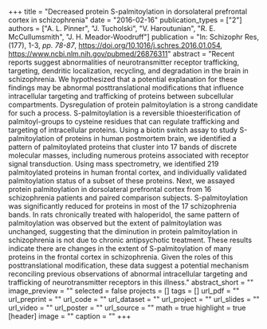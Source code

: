 +++
title = "Decreased protein S-palmitoylation in dorsolateral prefrontal cortex in schizophrenia"
date = "2016-02-16"
publication_types = ["2"]
authors = ["A. L. Pinner", "J. Tucholski", "V. Haroutunian", "R. E. McCullumsmith", "J. H. Meador-Woodruff"]
publication = "In: Schizophr Res, (177), 1-3, _pp. 78-87_, https://doi.org/10.1016/j.schres.2016.01.054, https://www.ncbi.nlm.nih.gov/pubmed/26876311"
abstract = "Recent reports suggest abnormalities of neurotransmitter receptor trafficking, targeting, dendritic localization, recycling, and degradation in the brain in schizophrenia. We hypothesized that a potential explanation for these findings may be abnormal posttranslational modifications that influence intracellular targeting and trafficking of proteins between subcellular compartments. Dysregulation of protein palmitoylation is a strong candidate for such a process. S-palmitoylation is a reversible thioesterification of palmitoyl-groups to cysteine residues that can regulate trafficking and targeting of intracellular proteins. Using a biotin switch assay to study S-palmitoylation of proteins in human postmortem brain, we identified a pattern of palmitoylated proteins that cluster into 17 bands of discrete molecular masses, including numerous proteins associated with receptor signal transduction. Using mass spectrometry, we identified 219 palmitoylated proteins in human frontal cortex, and individually validated palmitoylation status of a subset of these proteins. Next, we assayed protein palmitoylation in dorsolateral prefrontal cortex from 16 schizophrenia patients and paired comparison subjects. S-palmitoylation was significantly reduced for proteins in most of the 17 schizophrenia bands. In rats chronically treated with haloperidol, the same pattern of palmitoylation was observed but the extent of palmitoylation was unchanged, suggesting that the diminution in protein palmitoylation in schizophrenia is not due to chronic antipsychotic treatment. These results indicate there are changes in the extent of S-palmitoylation of many proteins in the frontal cortex in schizophrenia. Given the roles of this posttranslational modification, these data suggest a potential mechanism reconciling previous observations of abnormal intracellular targeting and trafficking of neurotransmitter receptors in this illness."
abstract_short = ""
image_preview = ""
selected = false
projects = []
tags = []
url_pdf = ""
url_preprint = ""
url_code = ""
url_dataset = ""
url_project = ""
url_slides = ""
url_video = ""
url_poster = ""
url_source = ""
math = true
highlight = true
[header]
image = ""
caption = ""
+++

